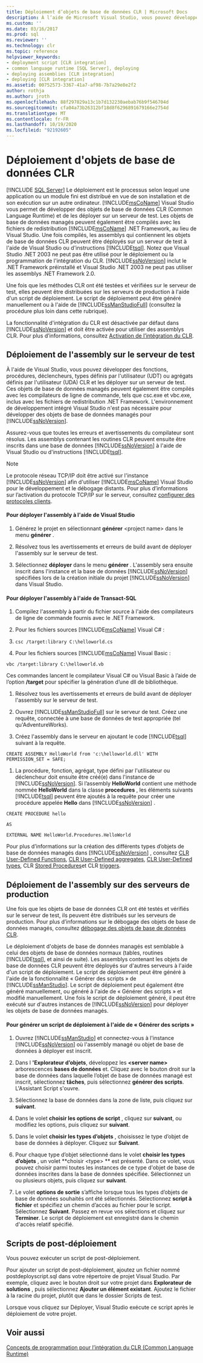 ```yaml
---
title: Déploiement d’objets de base de données CLR | Microsoft Docs
description: À l’aide de Microsoft Visual Studio, vous pouvez développer des objets de base de données CLR pour des SQL Server, les déployer sur un serveur de test et les distribuer aux serveurs de production.
ms.custom: ''
ms.date: 03/16/2017
ms.prod: sql
ms.reviewer: ''
ms.technology: clr
ms.topic: reference
helpviewer_keywords:
- deployment script [CLR integration]
- common language runtime [SQL Server], deploying
- deploying assemblies [CLR integration]
- deploying [CLR integration]
ms.assetid: 00752573-3367-41a7-af98-7b7a29e8e2f2
author: rothja
ms.author: jroth
ms.openlocfilehash: 88f297829a13c1b7d132230aebab76b9f546704d
ms.sourcegitcommit: cfa04a73b26312bf18d8f6296891679166e2754d
ms.translationtype: MT
ms.contentlocale: fr-FR
ms.lasthandoff: 10/19/2020
ms.locfileid: "92192605"
---
```

# <a name="deploying-clr-database-objects"></a>Déploiement d'objets de base de données CLR
 [!INCLUDE [SQL Server](../../includes/applies-to-version/sqlserver.md)]
  Le déploiement est le processus selon lequel une application ou un module fini est distribué en vue de son installation et de son exécution sur un autre ordinateur. [!INCLUDE[msCoName](../../includes/msconame-md.md)] Visual Studio vous permet de développer des objets de base de données CLR (Common Language Runtime) et de les déployer sur un serveur de test. Les objets de base de données managés peuvent également être compilés avec les fichiers de redistribution [!INCLUDE[msCoName](../../includes/msconame-md.md)] .NET Framework, au lieu de Visual Studio. Une fois compilés, les assemblys qui contiennent les objets de base de données CLR peuvent être déployés sur un serveur de test à l'aide de Visual Studio ou d'instructions [!INCLUDE[tsql](../../includes/tsql-md.md)]. Notez que Visual Studio .NET 2003 ne peut pas être utilisé pour le déploiement ou la programmation de l'intégration du CLR. [!INCLUDE[ssNoVersion](../../includes/ssnoversion-md.md)] inclut le .NET Framework préinstallé et Visual Studio .NET 2003 ne peut pas utiliser les assemblys .NET Framework 2.0.  
  
 Une fois que les méthodes CLR ont été testées et vérifiées sur le serveur de test, elles peuvent être distribuées sur les serveurs de production à l'aide d'un script de déploiement. Le script de déploiement peut être généré manuellement ou à l'aide de [!INCLUDE[ssManStudioFull](../../includes/ssmanstudiofull-md.md)] (consultez la procédure plus loin dans cette rubrique).  
  
 La fonctionnalité d'intégration du CLR est désactivée par défaut dans [!INCLUDE[ssNoVersion](../../includes/ssnoversion-md.md)] et doit être activée pour utiliser des assemblys CLR. Pour plus d’informations, consultez [Activation de l’intégration du CLR](../../relational-databases/clr-integration/clr-integration-enabling.md).  
  
## <a name="deploying-the-assembly-to-the-test-server"></a>Déploiement de l'assembly sur le serveur de test  
 À l'aide de Visual Studio, vous pouvez développer des fonctions, procédures, déclencheurs, types définis par l'utilisateur (UDT) ou agrégats définis par l'utilisateur (UDA) CLR et les déployer sur un serveur de test. Ces objets de base de données managés peuvent également être compilés avec les compilateurs de ligne de commande, tels que csc.exe et vbc.exe, inclus avec les fichiers de redistribution .NET Framework. L'environnement de développement intégré Visual Studio n'est pas nécessaire pour développer des objets de base de données managés pour [!INCLUDE[ssNoVersion](../../includes/ssnoversion-md.md)].  
  
 Assurez-vous que toutes les erreurs et avertissements du compilateur sont résolus. Les assemblys contenant les routines CLR peuvent ensuite être inscrits dans une base de données [!INCLUDE[ssNoVersion](../../includes/ssnoversion-md.md)] à l'aide de Visual Studio ou d'instructions [!INCLUDE[tsql](../../includes/tsql-md.md)].  
  
> [!NOTE]  
>  Le protocole réseau TCP/IP doit être activé sur l'instance [!INCLUDE[ssNoVersion](../../includes/ssnoversion-md.md)] afin d'utiliser [!INCLUDE[msCoName](../../includes/msconame-md.md)] Visual Studio pour le développement et le débogage distants. Pour plus d’informations sur l’activation du protocole TCP/IP sur le serveur, consultez [configurer des protocoles clients](../../database-engine/configure-windows/configure-client-protocols.md).  
  
#### <a name="to-deploy-the-assembly-using-visual-studio"></a>Pour déployer l'assembly à l'aide de Visual Studio  
  
1.  Générez le projet en sélectionnant **générer** \<project name> dans le menu **générer** .  
  
2.  Résolvez tous les avertissements et erreurs de build avant de déployer l'assembly sur le serveur de test.  
  
3.  Sélectionnez **déployer** dans le menu **générer** . L'assembly sera ensuite inscrit dans l'instance et la base de données [!INCLUDE[ssNoVersion](../../includes/ssnoversion-md.md)] spécifiées lors de la création initiale du projet [!INCLUDE[ssNoVersion](../../includes/ssnoversion-md.md)] dans Visual Studio.  

#### <a name="to-deploy-the-assembly-using-transact-sql"></a>Pour déployer l'assembly à l'aide de Transact-SQL  
  
1.  Compilez l'assembly à partir du fichier source à l'aide des compilateurs de ligne de commande fournis avec le .NET Framework.  
  
2.  Pour les fichiers sources [!INCLUDE[msCoName](../../includes/msconame-md.md)] Visual C# :  
  
3.  `csc /target:library C:\helloworld.cs`  
  
4.  Pour les fichiers sources [!INCLUDE[msCoName](../../includes/msconame-md.md)] Visual Basic :  
  
 `vbc /target:library C:\helloworld.vb`  
  
 Ces commandes lancent le compilateur Visual C# ou Visual Basic à l’aide de l’option **/target** pour spécifier la génération d’une dll de bibliothèque.  
  
1.  Résolvez tous les avertissements et erreurs de build avant de déployer l'assembly sur le serveur de test.  
  
2.  Ouvrez [!INCLUDE[ssManStudioFull](../../includes/ssmanstudiofull-md.md)] sur le serveur de test. Créez une requête, connectée à une base de données de test appropriée (tel qu'AdventureWorks).  
  
3.  Créez l'assembly dans le serveur en ajoutant le code [!INCLUDE[tsql](../../includes/tsql-md.md)] suivant à la requête.  
  
 `CREATE ASSEMBLY HelloWorld from 'c:\helloworld.dll' WITH PERMISSION_SET = SAFE;`  
  
1.  La procédure, fonction, agrégat, type défini par l'utilisateur ou déclencheur doit ensuite être créé(e) dans l'instance de [!INCLUDE[ssNoVersion](../../includes/ssnoversion-md.md)]. Si l’assembly **HelloWorld** contient une méthode nommée **HelloWorld** dans la classe **procedures** , les éléments suivants [!INCLUDE[tsql](../../includes/tsql-md.md)] peuvent être ajoutés à la requête pour créer une procédure appelée **Hello** dans [!INCLUDE[ssNoVersion](../../includes/ssnoversion-md.md)] .  
  
 `CREATE PROCEDURE hello`  
  
 `AS`  
  
 `EXTERNAL NAME HelloWorld.Procedures.HelloWorld`  
  
 Pour plus d’informations sur la création des différents types d’objets de base de données managés dans [!INCLUDE[ssNoVersion](../../includes/ssnoversion-md.md)] , consultez [CLR User-Defined Functions](../../relational-databases/clr-integration-database-objects-user-defined-functions/clr-user-defined-functions.md), [CLR User-Defined aggregates](../../relational-databases/clr-integration-database-objects-user-defined-functions/clr-user-defined-aggregates.md), [CLR User-Defined types](../../relational-databases/clr-integration-database-objects-user-defined-types/clr-user-defined-types.md), CLR [Stored Procedures](/dotnet/framework/data/adonet/sql/clr-stored-procedures)et CLR [triggers](/dotnet/framework/data/adonet/sql/clr-triggers).  
  
## <a name="deploying-the-assembly-to-production-servers"></a>Déploiement de l'assembly sur des serveurs de production  
 Une fois que les objets de base de données CLR ont été testés et vérifiés sur le serveur de test, ils peuvent être distribués sur les serveurs de production. Pour plus d’informations sur le débogage des objets de base de données managés, consultez [débogage des objets de base de données CLR](../../relational-databases/clr-integration/debugging-clr-database-objects.md).  
  
 Le déploiement d'objets de base de données managés est semblable à celui des objets de base de données normaux (tables, routines [!INCLUDE[tsql](../../includes/tsql-md.md)], et ainsi de suite). Les assemblys contenant les objets de base de données CLR peuvent être déployés sur d'autres serveurs à l'aide d'un script de déploiement. Le script de déploiement peut être généré à l'aide de la fonctionnalité « Générer des scripts » de [!INCLUDE[ssManStudio](../../includes/ssmanstudio-md.md)]. Le script de déploiement peut également être généré manuellement, ou généré à l'aide de « Générer des scripts » et modifié manuellement. Une fois le script de déploiement généré, il peut être exécuté sur d'autres instances de [!INCLUDE[ssNoVersion](../../includes/ssnoversion-md.md)] pour déployer les objets de base de données managés.  
  
#### <a name="to-generate-a-deployment-script-using-generate-scripts"></a>Pour générer un script de déploiement à l'aide de « Générer des scripts »  
  
1.  Ouvrez [!INCLUDE[ssManStudio](../../includes/ssmanstudio-md.md)] et connectez-vous à l'instance [!INCLUDE[ssNoVersion](../../includes/ssnoversion-md.md)] où l'assembly managé ou objet de base de données à déployer est inscrit.  
  
2.  Dans l **'Explorateur d’objets**, développez les **\<server name>** arborescences **bases de données** et. Cliquez avec le bouton droit sur la base de données dans laquelle l’objet de base de données managé est inscrit, sélectionnez **tâches**, puis sélectionnez **générer des scripts**. L'Assistant Script s'ouvre.  
  
3.  Sélectionnez la base de données dans la zone de liste, puis cliquez sur **suivant**.  
  
4.  Dans le volet **choisir les options de script** , cliquez sur **suivant**, ou modifiez les options, puis cliquez sur **suivant**.  
  
5.  Dans le volet **choisir les types d’objets** , choisissez le type d’objet de base de données à déployer. Cliquez sur **Suivant**.  
  
6.  Pour chaque type d’objet sélectionné dans le volet **choisir les types d’objets** , un volet **choisir \<type> ** est présenté. Dans ce volet, vous pouvez choisir parmi toutes les instances de ce type d'objet de base de données inscrites dans la base de données spécifiée. Sélectionnez un ou plusieurs objets, puis cliquez sur **suivant**.  
  
7.  Le volet **options de sortie** s’affiche lorsque tous les types d’objets de base de données souhaités ont été sélectionnés. Sélectionnez **script à fichier** et spécifiez un chemin d’accès au fichier pour le script. Sélectionnez **Suivant**. Passez en revue vos sélections et cliquez sur **Terminer**. Le script de déploiement est enregistré dans le chemin d'accès relatif spécifié.  
  
## <a name="post-deployment-scripts"></a>Scripts de post-déploiement  
 Vous pouvez exécuter un script de post-déploiement.  
  
 Pour ajouter un script de post-déploiement, ajoutez un fichier nommé postdeployscript.sql dans votre répertoire de projet Visual Studio. Par exemple, cliquez avec le bouton droit sur votre projet dans **Explorateur de solutions** , puis sélectionnez **Ajouter un élément existant**. Ajoutez le fichier à la racine du projet, plutôt que dans le dossier Scripts de test.  
  
 Lorsque vous cliquez sur Déployer, Visual Studio exécute ce script après le déploiement de votre projet.  
  
## <a name="see-also"></a>Voir aussi  
 [Concepts de programmation pour l’intégration du CLR &#40;Common Language Runtime&#41;](../../relational-databases/clr-integration/common-language-runtime-clr-integration-programming-concepts.md)  
  
